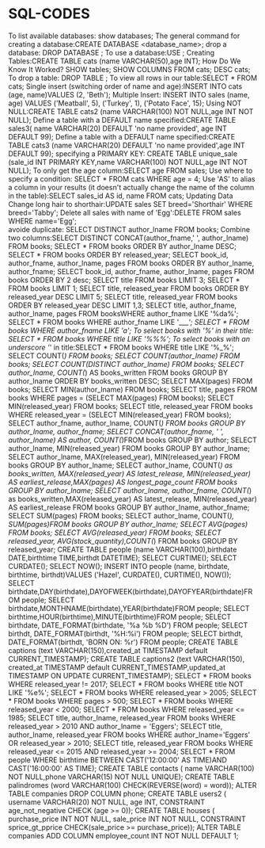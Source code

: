 # SQL-CODES
To list available databases: show databases;
The general command for creating a database:CREATE DATABASE <database_name>;
drop a database: DROP DATABASE <database-name>;
To use a database:USE <database-name>;
Creating Tables:CREATE TABLE cats (name VARCHAR(50),age INT);
How Do We Know It Worked? SHOW tables; SHOW COLUMNS FROM cats; DESC cats;
To drop a table: DROP TABLE <table-name>;
To view all rows in our table:SELECT * FROM cats;
Single insert (switching order of name and age):INSERT INTO cats (age, name)VALUES   (2, 'Beth');
Multiple Insert: INSERT INTO sales (name, age) VALUES   ('Meatball', 5),   ('Turkey', 1),   ('Potato Face', 15);
Using NOT NULL:CREATE TABLE cats2 (name VARCHAR(100) NOT NULL,age INT NOT NULL);
Define a table with a DEFAULT name specified:CREATE TABLE sales3( name VARCHAR(20) DEFAULT 'no name provided', age INT DEFAULT 99);
Define a table with a DEFAULT name specified:CREATE TABLE cats3  (name VARCHAR(20) DEFAULT 'no name provided',age INT DEFAULT 99);
specifying a PRIMARY KEY: CREATE TABLE unique_sale (sale_id INT PRIMARY KEY,name VARCHAR(100) NOT NULL,age INT NOT NULL);
To only get the age column:SELECT age FROM sales;
Use where to specify a condition: SELECT * FROM cats WHERE age = 4;
Use 'AS' to alias a column in your results (it doesn't actually change the name of the column in the table):SELECT sales_id AS id, name FROM cats;
Updating Data Change long hair to shorthair:UPDATE sales SET breed='Shorthair' WHERE breed='Tabby';
Delete all sales with name of 'Egg':DELETE FROM sales WHERE name='Egg';    
avoide duplicate: SELECT DISTINCT author_lname FROM books;
Combine two columns:SELECT DISTINCT CONCAT(author_fname,' ', author_lname) FROM books;
SELECT * FROM books ORDER BY author_lname DESC;
SELECT * FROM books ORDER BY released_year;
SELECT book_id, author_fname, author_lname, pages FROM books ORDER BY author_lname, author_fname;
SELECT book_id, author_fname, author_lname, pages FROM books ORDER BY 2 desc;
SELECT title FROM books LIMIT 3;
SELECT * FROM books LIMIT 1;
SELECT title, released_year FROM books ORDER BY released_year DESC LIMIT 5;
SELECT title, released_year FROM books ORDER BY released_year DESC LIMIT 1,3;
SELECT title, author_fname, author_lname, pages FROM booksWHERE author_fname LIKE '%da%';
SELECT * FROM books WHERE author_fname LIKE '____';
SELECT * FROM books WHERE author_fname LIKE '_a_';
To select books with '%' in their title:
SELECT * FROM books WHERE title LIKE '%\%%';
To select books with an underscore '_' in title:SELECT * FROM books WHERE title LIKE '%\_%';
SELECT COUNT(*) FROM books; 
SELECT COUNT(author_lname) FROM books; 
SELECT COUNT(DISTINCT author_lname) FROM books;
SELECT author_lname, COUNT(*) AS books_written FROM  books GROUP BY author_lname ORDER BY books_written DESC;
SELECT MAX(pages) FROM books; 
SELECT MIN(author_lname) FROM books;
SELECT title, pages FROM books WHERE pages = (SELECT MAX(pages) FROM books);
SELECT MIN(released_year) FROM books;
SELECT title, released_year FROM books 
WHERE released_year = (SELECT MIN(released_year) FROM books);
SELECT author_fname, author_lname, COUNT(*) FROM books GROUP BY author_lname, author_fname;
SELECT CONCAT(author_fname, ' ', author_lname) AS author,  COUNT(*)FROM books GROUP BY author;
SELECT author_lname, MIN(released_year) FROM books GROUP BY author_lname;
SELECT author_lname, MAX(released_year), MIN(released_year) FROM books GROUP BY author_lname;
SELECT 	author_lname, 	COUNT(*) as books_written, 	MAX(released_year) AS latest_release,	MIN(released_year)  AS earliest_release,MAX(pages) AS longest_page_count FROM books GROUP BY author_lname;
SELECT 	author_lname, author_fname,	COUNT(*) as books_written,MAX(released_year) AS latest_release,	MIN(released_year)  AS earliest_release FROM books GROUP BY author_lname, author_fname;
SELECT SUM(pages) FROM books; 
SELECT author_lname, COUNT(*), SUM(pages)FROM books GROUP BY author_lname;
SELECT AVG(pages) FROM books; 
SELECT AVG(released_year) FROM books; 
SELECT released_year, AVG(stock_quantity),COUNT(*) FROM books GROUP BY released_year;
CREATE TABLE people (name VARCHAR(100),birthdate DATE,birthtime TIME,birthdt DATETIME);
SELECT CURTIME(); 
SELECT CURDATE(); 
SELECT NOW(); 
INSERT INTO people (name, birthdate, birthtime, birthdt)VALUES ('Hazel', CURDATE(), CURTIME(), NOW());
SELECT birthdate,DAY(birthdate),DAYOFWEEK(birthdate),DAYOFYEAR(birthdate)FROM people;
SELECT birthdate,MONTHNAME(birthdate),YEAR(birthdate)FROM people;
SELECT birthtime,HOUR(birthtime),MINUTE(birthtime)FROM people;
SELECT birthdate, DATE_FORMAT(birthdate, '%a %b %D') FROM people; 
SELECT birthdt, DATE_FORMAT(birthdt, '%H:%i') FROM people; 
SELECT birthdt, DATE_FORMAT(birthdt, 'BORN ON: %r') FROM people;
CREATE TABLE captions (text VARCHAR(150),created_at TIMESTAMP default CURRENT_TIMESTAMP); 
CREATE TABLE captions2 (text VARCHAR(150),  created_at TIMESTAMP default CURRENT_TIMESTAMP,updated_at TIMESTAMP ON UPDATE CURRENT_TIMESTAMP);
SELECT * FROM books WHERE released_year != 2017;
SELECT * FROM books WHERE title NOT LIKE '%e%';
SELECT * FROM books WHERE released_year > 2005;
SELECT * FROM books WHERE pages > 500;
SELECT * FROM books WHERE released_year < 2000;
SELECT * FROM books WHERE released_year <= 1985;
SELECT title, author_lname, released_year FROM books
WHERE released_year > 2010 AND author_lname = 'Eggers';
SELECT title, author_lname, released_year FROM books WHERE author_lname='Eggers' OR released_year > 2010;
SELECT title, released_year FROM books WHERE released_year <= 2015 AND released_year >= 2004;
SELECT * FROM people WHERE birthtime BETWEEN CAST('12:00:00' AS TIME)AND CAST('16:00:00' AS TIME);
CREATE TABLE contacts (	name VARCHAR(100) NOT NULL,phone VARCHAR(15) NOT NULL UNIQUE);
CREATE TABLE palindromes (word VARCHAR(100) CHECK(REVERSE(word) = word));
ALTER TABLE companies DROP COLUMN phone;
CREATE TABLE users2 ( username VARCHAR(20) NOT NULL, age INT, CONSTRAINT age_not_negative CHECK (age >= 0));
CREATE TABLE houses ( purchase_price INT NOT NULL, sale_price INT NOT NULL, CONSTRAINT sprice_gt_pprice CHECK(sale_price >= purchase_price));
ALTER TABLE companies ADD COLUMN employee_count INT NOT NULL DEFAULT 1;
